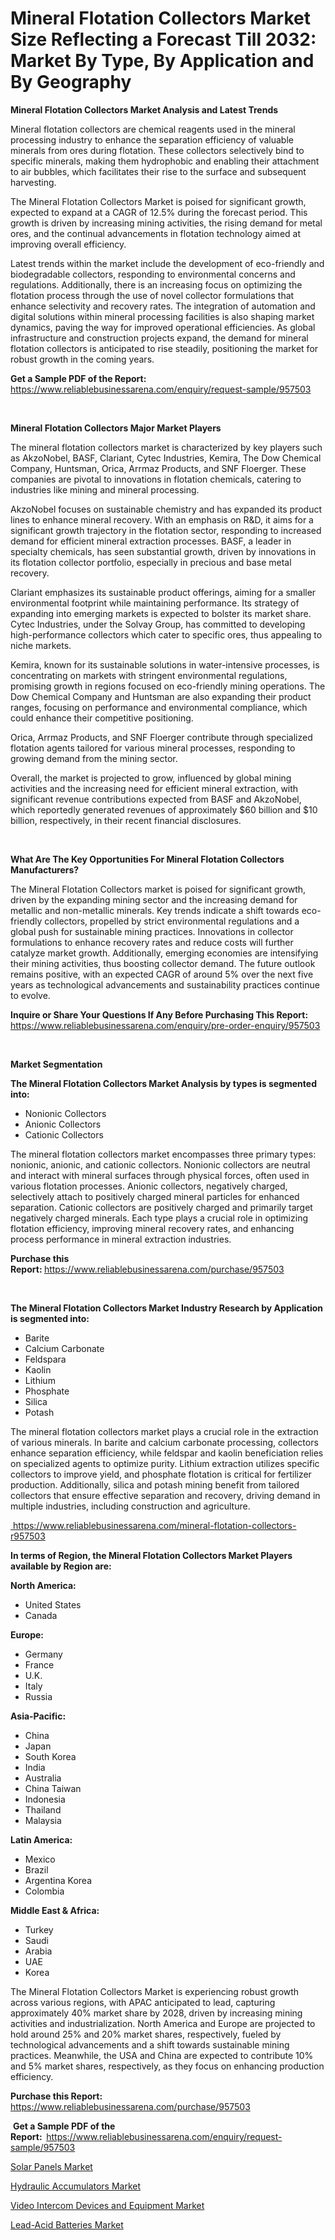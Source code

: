 <p><h1>Mineral Flotation Collectors Market Size Reflecting a Forecast Till 2032: Market By Type, By Application and By Geography</h1></p><p><strong>Mineral Flotation Collectors Market Analysis and Latest Trends</strong></p>
<p><p>Mineral flotation collectors are chemical reagents used in the mineral processing industry to enhance the separation efficiency of valuable minerals from ores during flotation. These collectors selectively bind to specific minerals, making them hydrophobic and enabling their attachment to air bubbles, which facilitates their rise to the surface and subsequent harvesting.</p><p>The Mineral Flotation Collectors Market is poised for significant growth, expected to expand at a CAGR of 12.5% during the forecast period. This growth is driven by increasing mining activities, the rising demand for metal ores, and the continual advancements in flotation technology aimed at improving overall efficiency. </p><p>Latest trends within the market include the development of eco-friendly and biodegradable collectors, responding to environmental concerns and regulations. Additionally, there is an increasing focus on optimizing the flotation process through the use of novel collector formulations that enhance selectivity and recovery rates. The integration of automation and digital solutions within mineral processing facilities is also shaping market dynamics, paving the way for improved operational efficiencies. As global infrastructure and construction projects expand, the demand for mineral flotation collectors is anticipated to rise steadily, positioning the market for robust growth in the coming years.</p></p>
<p><strong>Get a Sample PDF of the Report:&nbsp;</strong> <a href="https://www.reliablebusinessarena.com/enquiry/request-sample/957503?utm_campaign=1891&utm_medium=2&utm_source=Github&utm_content=ia&utm_term=21032025&utm_id=mineral-flotation-collectors">https://www.reliablebusinessarena.com/enquiry/request-sample/957503</a></p>
<p>&nbsp;</p>
<p><strong>Mineral Flotation Collectors Major Market Players</strong></p>
<p><p>The mineral flotation collectors market is characterized by key players such as AkzoNobel, BASF, Clariant, Cytec Industries, Kemira, The Dow Chemical Company, Huntsman, Orica, Arrmaz Products, and SNF Floerger. These companies are pivotal to innovations in flotation chemicals, catering to industries like mining and mineral processing.</p><p>AkzoNobel focuses on sustainable chemistry and has expanded its product lines to enhance mineral recovery. With an emphasis on R&D, it aims for a significant growth trajectory in the flotation sector, responding to increased demand for efficient mineral extraction processes. BASF, a leader in specialty chemicals, has seen substantial growth, driven by innovations in its flotation collector portfolio, especially in precious and base metal recovery.</p><p>Clariant emphasizes its sustainable product offerings, aiming for a smaller environmental footprint while maintaining performance. Its strategy of expanding into emerging markets is expected to bolster its market share. Cytec Industries, under the Solvay Group, has committed to developing high-performance collectors which cater to specific ores, thus appealing to niche markets.</p><p>Kemira, known for its sustainable solutions in water-intensive processes, is concentrating on markets with stringent environmental regulations, promising growth in regions focused on eco-friendly mining operations. The Dow Chemical Company and Huntsman are also expanding their product ranges, focusing on performance and environmental compliance, which could enhance their competitive positioning.</p><p>Orica, Arrmaz Products, and SNF Floerger contribute through specialized flotation agents tailored for various mineral processes, responding to growing demand from the mining sector.</p><p>Overall, the market is projected to grow, influenced by global mining activities and the increasing need for efficient mineral extraction, with significant revenue contributions expected from BASF and AkzoNobel, which reportedly generated revenues of approximately $60 billion and $10 billion, respectively, in their recent financial disclosures.</p></p>
<p>&nbsp;</p>
<p><strong>What Are The Key Opportunities For Mineral Flotation Collectors Manufacturers?</strong></p>
<p><p>The Mineral Flotation Collectors market is poised for significant growth, driven by the expanding mining sector and the increasing demand for metallic and non-metallic minerals. Key trends indicate a shift towards eco-friendly collectors, propelled by strict environmental regulations and a global push for sustainable mining practices. Innovations in collector formulations to enhance recovery rates and reduce costs will further catalyze market growth. Additionally, emerging economies are intensifying their mining activities, thus boosting collector demand. The future outlook remains positive, with an expected CAGR of around 5% over the next five years as technological advancements and sustainability practices continue to evolve.</p></p>
<p><strong>Inquire or Share Your Questions If Any Before Purchasing This Report:</strong> <a href="https://www.reliablebusinessarena.com/enquiry/pre-order-enquiry/957503?utm_campaign=1891&utm_medium=2&utm_source=Github&utm_content=ia&utm_term=21032025&utm_id=mineral-flotation-collectors">https://www.reliablebusinessarena.com/enquiry/pre-order-enquiry/957503</a></p>
<p>&nbsp;</p>
<p><strong>Market Segmentation</strong></p>
<p><strong>The Mineral Flotation Collectors Market Analysis by types is segmented into:</strong></p>
<p><ul><li>Nonionic Collectors</li><li>Anionic Collectors</li><li>Cationic Collectors</li></ul></p>
<p><p>The mineral flotation collectors market encompasses three primary types: nonionic, anionic, and cationic collectors. Nonionic collectors are neutral and interact with mineral surfaces through physical forces, often used in various flotation processes. Anionic collectors, negatively charged, selectively attach to positively charged mineral particles for enhanced separation. Cationic collectors are positively charged and primarily target negatively charged minerals. Each type plays a crucial role in optimizing flotation efficiency, improving mineral recovery rates, and enhancing process performance in mineral extraction industries.</p></p>
<p><strong>Purchase this Report:&nbsp;</strong><a href="https://www.reliablebusinessarena.com/purchase/957503?utm_campaign=1891&utm_medium=2&utm_source=Github&utm_content=ia&utm_term=21032025&utm_id=mineral-flotation-collectors">https://www.reliablebusinessarena.com/purchase/957503</a></p>
<p>&nbsp;</p>
<p><strong>The Mineral Flotation Collectors Market Industry Research by Application is segmented into:</strong></p>
<p><ul><li>Barite</li><li>Calcium Carbonate</li><li>Feldspara</li><li>Kaolin</li><li>Lithium</li><li>Phosphate</li><li>Silica</li><li>Potash</li></ul></p>
<p><p>The mineral flotation collectors market plays a crucial role in the extraction of various minerals. In barite and calcium carbonate processing, collectors enhance separation efficiency, while feldspar and kaolin beneficiation relies on specialized agents to optimize purity. Lithium extraction utilizes specific collectors to improve yield, and phosphate flotation is critical for fertilizer production. Additionally, silica and potash mining benefit from tailored collectors that ensure effective separation and recovery, driving demand in multiple industries, including construction and agriculture.</p></p>
<p><a href="https://www.reliablebusinessarena.com/mineral-flotation-collectors-r957503?utm_campaign=1891&utm_medium=2&utm_source=Github&utm_content=ia&utm_term=21032025&utm_id=mineral-flotation-collectors">&nbsp;https://www.reliablebusinessarena.com/mineral-flotation-collectors-r957503</a></p>
<p><strong>In terms of Region, the Mineral Flotation Collectors Market Players available by Region are:</strong></p>
<p>
    <p> <strong> North America: </strong>
        <ul>
            <li>United States</li>
            <li>Canada</li>
        </ul>
        </p> 
    <p> <strong> Europe: </strong>
        <ul>
            <li>Germany</li>
            <li>France</li>
            <li>U.K.</li>
            <li>Italy</li>
            <li>Russia</li>
        </ul>
        </p> 
    <p> <strong> Asia-Pacific: </strong>
        <ul>
            <li>China</li>
            <li>Japan</li>
            <li>South Korea</li>
            <li>India</li>
            <li>Australia</li>
            <li>China Taiwan</li>
            <li>Indonesia</li>
            <li>Thailand</li>
            <li>Malaysia</li>
        </ul>
        </p> 
    <p> <strong> Latin America: </strong>
        <ul>
            <li>Mexico</li>
            <li>Brazil</li>
            <li>Argentina Korea</li>
            <li>Colombia</li>
        </ul>
        </p> 
    <p> <strong> Middle East & Africa: </strong>
        <ul>
            <li>Turkey</li>
            <li>Saudi</li>
            <li>Arabia</li>
            <li>UAE</li>
            <li>Korea</li>
        </ul>
    </p>
    </p>
<p><p>The Mineral Flotation Collectors Market is experiencing robust growth across various regions, with APAC anticipated to lead, capturing approximately 40% market share by 2028, driven by increasing mining activities and industrialization. North America and Europe are projected to hold around 25% and 20% market shares, respectively, fueled by technological advancements and a shift towards sustainable mining practices. Meanwhile, the USA and China are expected to contribute 10% and 5% market shares, respectively, as they focus on enhancing production efficiency.</p></p>
<p><strong>Purchase this Report: </strong><a href="https://www.reliablebusinessarena.com/purchase/957503?utm_campaign=1891&utm_medium=2&utm_source=Github&utm_content=ia&utm_term=21032025&utm_id=mineral-flotation-collectors">https://www.reliablebusinessarena.com/purchase/957503</a></p>
<p>&nbsp;<strong>Get a Sample PDF of the Report:&nbsp;&nbsp;</strong><a href="https://www.reliablebusinessarena.com/enquiry/request-sample/957503?utm_campaign=1891&utm_medium=2&utm_source=Github&utm_content=ia&utm_term=21032025&utm_id=mineral-flotation-collectors">https://www.reliablebusinessarena.com/enquiry/request-sample/957503</a></p>
<p><strong></strong></p>
<p><p><a href="https://github.com/aarenlazosw3/Market-Research-Report-List-1/blob/main/solar-panels-market.md?utm_campaign=1891&utm_medium=2&utm_source=Github&utm_content=ia&utm_term=21032025&utm_id=mineral-flotation-collectors">Solar Panels Market</a></p><p><a href="https://github.com/RickHolmes3/Market-Research-Report-List-7/blob/main/hydraulic-accumulators-market.md?utm_campaign=1891&utm_medium=2&utm_source=Github&utm_content=ia&utm_term=21032025&utm_id=mineral-flotation-collectors">Hydraulic Accumulators Market</a></p><p><a href="https://github.com/knazsdadeyvw/Market-Research-Report-List-1/blob/main/video-intercom-devices-and-equipment-market.md?utm_campaign=1891&utm_medium=2&utm_source=Github&utm_content=ia&utm_term=21032025&utm_id=mineral-flotation-collectors">Video Intercom Devices and Equipment Market</a></p><p><a href="https://github.com/Krish2023na/Market-Research-Report-List-7/blob/main/lead-acid-batteries-market.md?utm_campaign=1891&utm_medium=2&utm_source=Github&utm_content=ia&utm_term=21032025&utm_id=mineral-flotation-collectors">Lead-Acid Batteries Market</a></p></p>